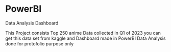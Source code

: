 # PowerBI
Data Analysis Dashboard

This Project consists Top 250 anime Data collected in Q1 of 2023
you can get this data set from kaggle 
and Dashboard made in PowerBI 
Data Analysis done for protofolio purpose only
